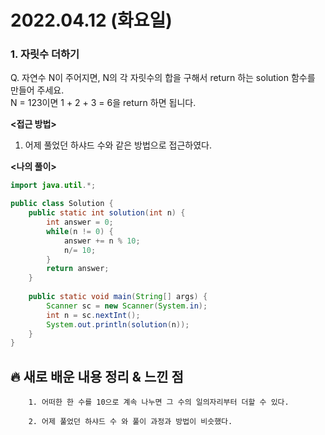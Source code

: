 # 2022.04.12 (화요일)
### **1. 자릿수 더하기**

Q. 자연수 N이 주어지면, N의 각 자릿수의 합을 구해서 return 하는 solution 함수를 만들어 주세요.   
   N = 123이면 1 + 2 + 3 = 6을 return 하면 됩니다.

**<접근 방법>**
1. 어제 풀었던 하샤드 수와 같은 방법으로 접근하였다.

**<나의 풀이>**
```java
import java.util.*;

public class Solution {
    public static int solution(int n) {
        int answer = 0;
        while(n != 0) {
            answer += n % 10;
            n/= 10;
        }
        return answer;
    }
    
    public static void main(String[] args) {
        Scanner sc = new Scanner(System.in);
        int n = sc.nextInt();
        System.out.println(solution(n));
    }
}
```
##  **🔥 새로 배운 내용 정리 & 느낀 점**

        1. 어떠한 한 수를 10으로 계속 나누면 그 수의 일의자리부터 더할 수 있다.
      
        2. 어제 풀었던 하샤드 수 와 풀이 과정과 방법이 비슷했다.
      
